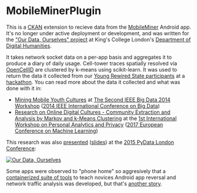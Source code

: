 MobileMinerPlugin
=================

This is a [CKAN](https://ckan.org/) extension to recieve data from the [MobileMiner](https://github.com/kingsBSD/MobileMiner) Android app. 
It's no longer under active deployment or development, and was written for the
["Our Data, Ourselves" project](https://big-social-data.net/about/) at King's College London's
[Department of Digital Humanities](https://www.kcl.ac.uk/artshums/depts/ddh/index.aspx).

It takes network socket data on a per-app basis and aggregates it to produce a diary of daily usage. Cell-tower traces spatially resolved via
[OpenCellID](https://opencellid.org/) are clustered by k-means using scikit-learn. It was used to return the data it collected from
our [Young Rewired State participants](https://twitter.com/youngrewired) at a
[hackathon](https://big-social-data.net/2015/01/10/a-long-overdue-updates-on-the-success-of-our-second-hackathon/).
You can read more about the data it collected and what was done with it in:

- [Mining Mobile Youth Cultures](https://bigsocialdata.files.wordpress.com/2015/02/blanke-big-humanities-2014.pdf) at
[The Second IEEE Big Data 2014 Workshop](https://bighumanities.net/events/ieee-bigdata-oct-2014/big-humanities-data-workshop-program/)
([2014 IEEE International Conference on Big Data](http://ieeexplore.ieee.org/xpl/mostRecentIssue.jsp?punumber=6973861))
- [Research on Online Digital Cultures - Community Extraction and Analysis by Markov and k-Means Clustering](http://kdd.isti.cnr.it/pap2017/papers/PAP_2017_paper_3.pdf) at the [1st International Workshop on Personal Analytics and Privacy](http://kdd.isti.cnr.it/pap2017/)
([2017 European Conference on Machine Learning](http://ecmlpkdd2017.ijs.si/))

This research was also [presented](https://youtu.be/hjjniizB794)
([slides](https://www.slideshare.net/kingsBSD/pydata-2015-odo)) at the [2015 PyData London Conference](https://pydata.org/london2015/):

[![Our Data, Ourselves](https://img.youtube.com/vi/hjjniizB794/0.jpg)](https://youtu.be/hjjniizB794)

Some apps were observed to "phone home" so aggresively that a [containerized suite of tools](https://github.com/kingsBSD/DroidDestructionKit) to
teach novices Android app reversal and network traffic analysis was developed, but that's [another story](https://www.slideshare.net/kingsBSD/droid-hacking-for-the-innocent). 


